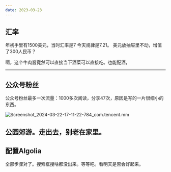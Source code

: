 ```yaml
---
date: 2023-03-23
---
```


## 汇率

年初手里有1500美元，当时汇率是7
今天规律是7.21。
美元放抽屉里不动，增值了300人民币？


啊，这个牛肉酱竟然可以直接当下酒菜可以直接吃。也能配酒，

---

## 公众号粉丝

公众号粉丝最多一次流量：1000多次阅读，分享47次，原因是写的一片很细小的东西。

![Screenshot_2024-03-22-17-11-22-784_com.tencent.mm](https://docu-1319658309.cos.ap-guangzhou.myqcloud.com/Screenshot_2024-03-22-17-11-22-784_com.tencent.mm.png)

## 公园郊游。走出去，别老在家里。



## 配置Algolia

全部步骤对了。搜索框搜啥都没出来。等等吧。看明天是否会好起来。
